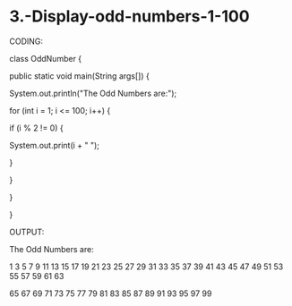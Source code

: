 # 3.-Display-odd-numbers-1-100
CODING:

class OddNumber {

public static void main(String args[]) {

System.out.println("The Odd Numbers are:");

for (int i = 1; i <= 100; i++) {

if (i % 2 != 0) {

System.out.print(i + " ");

}

}

}

}

OUTPUT:

The Odd Numbers are:

1 3 5 7 9 11 13 15 17 19 21 23 25 27 29 31 33 35 37 39 41 43 45 47 49 51 53 55 57 59 61 63

65 67 69 71 73 75 77 79 81 83 85 87 89 91 93 95 97 99
